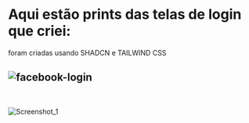 <h1>Aqui estão prints das telas de login que criei:</h1>
<p>foram criadas usando SHADCN e TAILWIND CSS</p>

![facebook-login](https://github.com/Luiz-HQ/Login-Interface/assets/127171558/ce037ce9-f49b-47dc-be46-543092613c37)
---------------------------------------------------------------------------------------------------------------------
<br>

![Screenshot_1](https://github.com/Luiz-HQ/Login-Interface/assets/127171558/b981b1e9-fbd8-4450-9edf-fd9e42397031)
